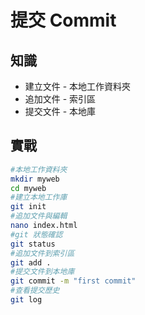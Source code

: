 # 提交 Commit

## 知識

* 建立文件 - 本地工作資料夾
* 追加文件 - 索引區
* 提交文件 - 本地庫

## 實戰

```bash
#本地工作資料夾
mkdir myweb 
cd myweb
#建立本地工作庫
git init
#追加文件與編輯 
nano index.html
#git 狀態確認
git status 
#追加文件到索引區
git add .
#提交文件到本地庫
git commit -m "first commit"
#查看提交歷史
git log
```
